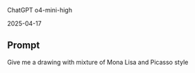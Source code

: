 ChatGPT o4-mini-high

2025-04-17

## Prompt
Give me a drawing with mixture of Mona Lisa and Picasso style